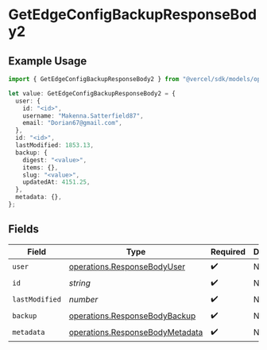 # GetEdgeConfigBackupResponseBody2

## Example Usage

```typescript
import { GetEdgeConfigBackupResponseBody2 } from "@vercel/sdk/models/operations/getedgeconfigbackup.js";

let value: GetEdgeConfigBackupResponseBody2 = {
  user: {
    id: "<id>",
    username: "Makenna.Satterfield87",
    email: "Dorian67@gmail.com",
  },
  id: "<id>",
  lastModified: 1853.13,
  backup: {
    digest: "<value>",
    items: {},
    slug: "<value>",
    updatedAt: 4151.25,
  },
  metadata: {},
};
```

## Fields

| Field                                                                              | Type                                                                               | Required                                                                           | Description                                                                        |
| ---------------------------------------------------------------------------------- | ---------------------------------------------------------------------------------- | ---------------------------------------------------------------------------------- | ---------------------------------------------------------------------------------- |
| `user`                                                                             | [operations.ResponseBodyUser](../../models/operations/responsebodyuser.md)         | :heavy_check_mark:                                                                 | N/A                                                                                |
| `id`                                                                               | *string*                                                                           | :heavy_check_mark:                                                                 | N/A                                                                                |
| `lastModified`                                                                     | *number*                                                                           | :heavy_check_mark:                                                                 | N/A                                                                                |
| `backup`                                                                           | [operations.ResponseBodyBackup](../../models/operations/responsebodybackup.md)     | :heavy_check_mark:                                                                 | N/A                                                                                |
| `metadata`                                                                         | [operations.ResponseBodyMetadata](../../models/operations/responsebodymetadata.md) | :heavy_check_mark:                                                                 | N/A                                                                                |